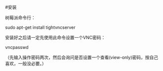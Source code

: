 #安装

树莓派命令行：

sudo apt-get install tightvncserver

安装好之后请一定先使用此命令设置一个VNC密码：

vncpasswd

（先输入操作密码两次，然后会询问是否设置一个查看(view-only)密码，按自己喜欢，一般没必要。）
